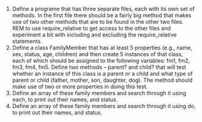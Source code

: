 1) Define a programe that has three separate files, each with its own set of methods. In the first file there should be a fairly big method that makes use of two other methods that are to be found in the other two files. REM to use require_relative to get access to the other files and experiment a bit
with including and excluding the require_relative statements.
2) Define a class FamilyMember that has at least 5 properties (e.g., name, sex, status, age, children) and then create 5 instances of that class, each of which should be assigned to the following variables: fm1, fm2, fm3, fm4, fm5. Define two methods – parent? and child? that will test whether an instance of
this class is a parent or a child and what type of parent or child (father, mother, son, daughter, dog). The method should make use of two or more properties in doing this test.
3) Define an array of these family members and search through it using each, to print out their names, and status.
4) Define an array of these family members and search through it using do, to print out their names, and status.
